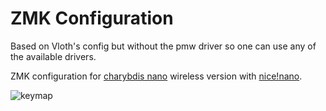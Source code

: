 # ZMK Configuration

Based on Vloth's config but without the pmw driver so one can use any of the available drivers.

ZMK configuration for [charybdis nano](https://github.com/Bastardkb/Charybdis/tree/main) wireless
version with [nice!nano](https://nicekeyboards.com/nice-nano/).

![keymap](keymap-drawer/charybdis.svg)
